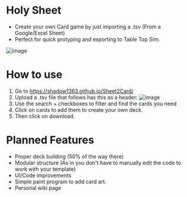  # Holy Sheet
 - Create your own Card game by just importing a .tsv (From a Google/Excel Sheet)
 - Perfect for quick protyping and exporting to Table Top Sim.

![image](https://github.com/Shadow1363/HolySheet/assets/112425274/7da879c6-b87f-4bfb-9aef-54dd0edc8e4c)

 
# How to use
1. Go to https://shadow1363.github.io/Sheet2Card/
2. Upload a .tsv file that follows has this as a header:
![image](https://github.com/Shadow1363/HolySheet/assets/112425274/2464f1c8-e9fa-4a46-8d50-b2d0cab583ab)
3. Use the search + checkboxes to filter and find the cards you need
4. Click on cards to add them to create your own deck.
5. Then click on download.

# Planned Features
- Proper deck building (50% of the way there)
- Modular structure (As in you don't have to manually edit the code to work with your template)
- UI/Code improvements
- Simple paint program to add card art.
- Personal wiki page
